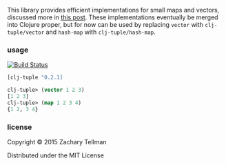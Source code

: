 This library provides efficient implementations for small maps and vectors, discussed more in [this post](http://blog.factual.com/using-clojure-to-generate-java-to-reimplement-clojure).  These implementations eventually be merged into Clojure proper, but for now can be used by replacing `vector` with `clj-tuple/vector` and `hash-map` with `clj-tuple/hash-map`.

### usage

[![Build Status](https://travis-ci.org/ztellman/clj-tuple.png?branch=master)](https://travis-ci.org/ztellman/clj-tuple)

```clj
[clj-tuple "0.2.1]
```

```clj
clj-tuple> (vector 1 2 3)
[1 2 3]
clj-tuple> (map 1 2 3 4)
{1 2, 3 4}
```

### license

Copyright © 2015 Zachary Tellman

Distributed under the MIT License
